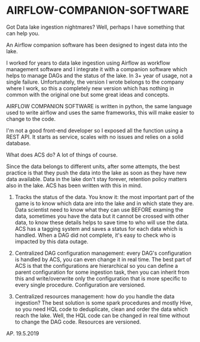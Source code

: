 # AIRFLOW-COMPANION-SOFTWARE

Got Data lake ingestion nightmares? Well, perhaps I have something that can help you.

An Airflow companion software has been designed to ingest data into the lake.

I worked for years to data lake ingestion using Airflow as workflow management software and I integrate it with a companion software which helps to manage DAGs and the status of the lake. In 3+ year of usage, not a single failure. Unfortunately, the version I wrote belongs to the company where I work, so this a completely new version which has nothing in common with the original one but some great ideas and concepts.

AIRFLOW COMPANION SOFTWARE is written in python, the same language used to write airflow and uses the same frameworks, this will make easier to change to the code.

I'm not a good front-end developer so I exposed all the function using a REST API. It starts as service, scales with no issues and relies on a solid database.

What does ACS do? A lot of things of course.

Since the data belongs to different units, after some attempts, the best practice is that they push the data into the lake as soon as they have new data available. Data in the lake don't stay forever, retention policy matters also in the lake. ACS has been written with this in mind.

  1. Tracks the status of the data. You know it: the most important part of the game is to know which data are into the lake and in which state they are. Data scientist need to know what they can use BEFORE examing the data, sometimes you have the data but it cannot be crossed with other data, to know these details helps to save time to who will use the data. ACS has a tagging system and saves a status for each data which is handled. When a DAG did not complete, it's easy to check who is impacted by this data outage.
  
  2. Centralized DAG configuration management: every DAG's configuration is handled by ACS, you can even change it in real time. The best part of ACS is that the configurations are hierarchical so you can define a parent configuration for some ingestion task, then you can inherit from this and write/overwrite only the configuration that is more specific to every single procedure. Configuration are versioned.
  
  3. Centralized resources management: how do you handle the data ingestion? The best solution is some spark procedures and mostly Hive, so you need HQL code to deduplicate, clean and order the data which reach the lake. Well, the HQL code can be changed in real time without to change the DAG code. Resources are versioned.
  

AP. 19.5.2019
